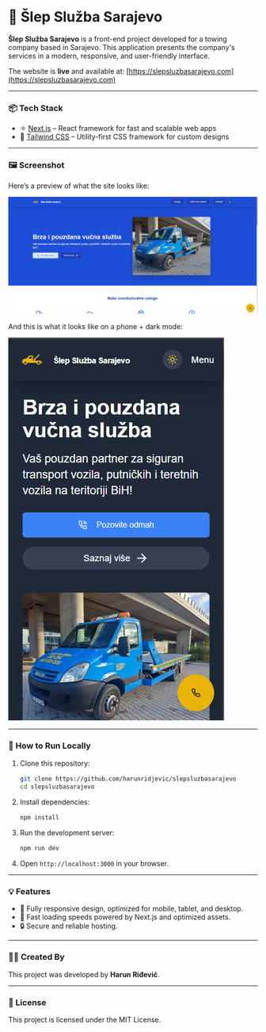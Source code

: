 
# 🚛 Šlep Služba Sarajevo

**Šlep Služba Sarajevo** is a front-end project developed for a towing company based in Sarajevo. This application presents the company's services in a modern, responsive, and user-friendly interface. 

The website is **live** and available at: [https://slepsluzbasarajevo.com](https://slepsluzbasarajevo.com)

---

### 📦 Tech Stack

- ⚛️ [Next.js](https://nextjs.org/) – React framework for fast and scalable web apps
- 🎨 [Tailwind CSS](https://tailwindcss.com/) – Utility-first CSS framework for custom designs

---

### 🖼️ Screenshot

Here’s a preview of what the site looks like:

![Šlep Služba Sarajevo Website](ss1.PNG)

And this is what it looks like on a phone + dark mode:

![Šlep Služba Sarajevo Website Mobile](ss2.PNG)

---

### 🚀 How to Run Locally

1. Clone this repository:
   ```bash
   git clone https://github.com/harunridjevic/slepsluzbasarajevo
   cd slepsluzbasarajevo
   ```
2. Install dependencies:
   ```bash
   npm install
   ```
3. Run the development server:
   ```bash
   npm run dev
   ```
4. Open `http://localhost:3000` in your browser.

---

### 💡 Features

- 📱 Fully responsive design, optimized for mobile, tablet, and desktop.
- 💨 Fast loading speeds powered by Next.js and optimized assets.
- 🔒 Secure and reliable hosting.

---

### 👨‍💻 Created By

This project was developed by **Harun Riđević**.

---

### 📄 License

This project is licensed under the MIT License.
